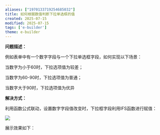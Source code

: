 ```yaml
---
aliases: ["1970133719254685032"]
title: 如何根据数值判断下拉单选框的值
created: 2025-07-15
modified: 2025-07-15
tags: ['e-builder']
theme: e-builder
---
```


**问题描述：**

例如表单中有一个数字字段与一个下拉单选框字段，如何实现以下场景：

当数字为小于60时，下拉选项值为较差；

当数字为60-90时，下拉选项值为普通；

当数字大于90时，下拉选项值为优异

**解决方式：**

利用函数公式联动，设置数字字段值改变时，下拉框字段利用IFS函数进行赋值：

![](https://myhelpdoc.oss-cn-heyuan.aliyuncs.com/mdimages/ab664cef83720ac623048fab5d47adf4.jpg)

展示效果如下：

